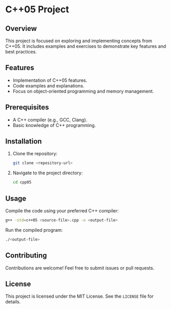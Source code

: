 # C++05 Project

## Overview
This project is focused on exploring and implementing concepts from C++05. It includes examples and exercises to demonstrate key features and best practices.

## Features
- Implementation of C++05 features.
- Code examples and explanations.
- Focus on object-oriented programming and memory management.

## Prerequisites
- A C++ compiler (e.g., GCC, Clang).
- Basic knowledge of C++ programming.

## Installation
1. Clone the repository:
	```bash
	git clone <repository-url>
	```
2. Navigate to the project directory:
	```bash
	cd cpp05
	```

## Usage
Compile the code using your preferred C++ compiler:
```bash
g++ -std=c++05 <source-file>.cpp -o <output-file>
```
Run the compiled program:
```bash
./<output-file>
```

## Contributing
Contributions are welcome! Feel free to submit issues or pull requests.

## License
This project is licensed under the MIT License. See the `LICENSE` file for details.
